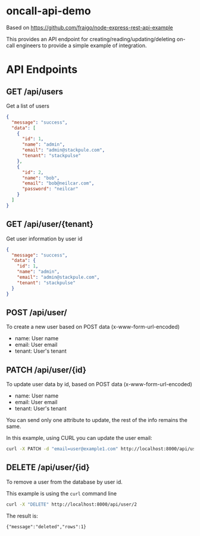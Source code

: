 # oncall-api-demo

Based on https://github.com/fraigo/node-express-rest-api-example

This provides an API endpoint for creating/reading/updating/deleting on-call engineers to provide a simple example of integration.

# API Endpoints

## GET /api/users

Get a list of users

```json
{
  "message": "success",
  "data": [
    {
      "id": 1,
      "name": "admin",
      "email": "admin@stackpule.com",
      "tenant": "stackpulse"
    },
    {
      "id": 2,
      "name": "bob",
      "email": "bob@neilcar.com",
      "password": "neilcar"
    }
  ]
}
```

## GET /api/user/{tenant}

Get user information by user id

```json
{
  "message": "success",
  "data": {
    "id": 1,
    "name": "admin",
    "email": "admin@stackpule.com",
    "tenant": "stackpulse"
  }
}
```

## POST /api/user/

To create a new user based on POST data (x-www-form-url-encoded)

* name: User name
* email: User email
* tenant: User's tenant


## PATCH /api/user/{id}

To update user data by id, based on POST data (x-www-form-url-encoded)

* name: User name
* email: User email
* tenant: User's tenant

You can send only one attribute to update, the rest of the info remains the same. 

In this example, using CURL you can update the user email:

```bash
curl -X PATCH -d "email=user@example1.com" http://localhost:8000/api/user/2
```

## DELETE /api/user/{id}

To remove a user from the database by user id. 

This example is using the `curl` command line


```bash
curl -X "DELETE" http://localhost:8000/api/user/2
```

The result is:

`{"message":"deleted","rows":1}`









